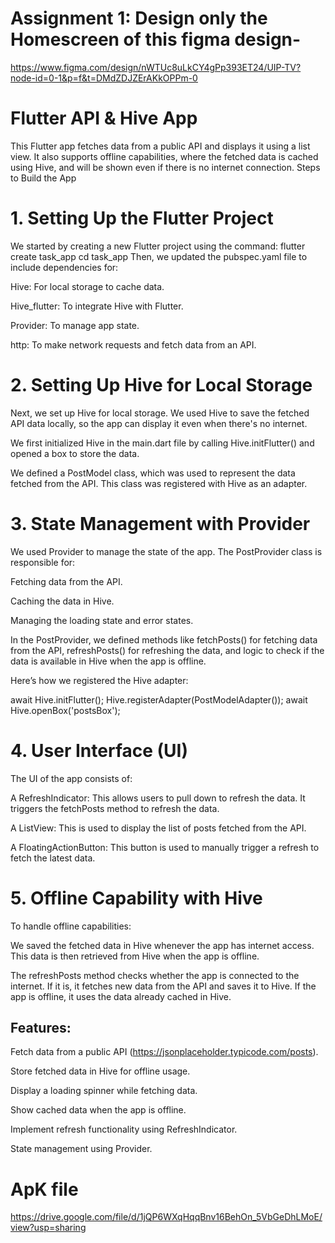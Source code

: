 # Assignment 1: Design only the Homescreen of this figma design-
https://www.figma.com/design/nWTUc8uLkCY4gPp393ET24/UIP-TV?node-id=0-1&p=f&t=DMdZDJZErAKkOPPm-0


# Flutter API & Hive App
This Flutter app fetches data from a public API and displays it using a list view. It also supports offline capabilities, where the fetched data is cached using Hive, and will be shown even if there is no internet connection.
Steps to Build the App
# 1. Setting Up the Flutter Project
We started by creating a new Flutter project using the command:
flutter create task_app
cd task_app
Then, we updated the pubspec.yaml file to include dependencies for:

Hive: For local storage to cache data.

Hive_flutter: To integrate Hive with Flutter.

Provider: To manage app state.

http: To make network requests and fetch data from an API.
# 2. Setting Up Hive for Local Storage
Next, we set up Hive for local storage. We used Hive to save the fetched API data locally, so the app can display it even when there's no internet.

We first initialized Hive in the main.dart file by calling Hive.initFlutter() and opened a box to store the data.

We defined a PostModel class, which was used to represent the data fetched from the API. This class was registered with Hive as an adapter.
# 3. State Management with Provider
We used Provider to manage the state of the app. The PostProvider class is responsible for:

Fetching data from the API.

Caching the data in Hive.

Managing the loading state and error states.

In the PostProvider, we defined methods like fetchPosts() for fetching data from the API, refreshPosts() for refreshing the data, and logic to check if the data is available in Hive when the app is offline.

Here’s how we registered the Hive adapter:

await Hive.initFlutter();
Hive.registerAdapter(PostModelAdapter());
await Hive.openBox('postsBox');
# 4. User Interface (UI)
The UI of the app consists of:

A RefreshIndicator: This allows users to pull down to refresh the data. It triggers the fetchPosts method to refresh the data.

A ListView: This is used to display the list of posts fetched from the API.

A FloatingActionButton: This button is used to manually trigger a refresh to fetch the latest data.
# 5. Offline Capability with Hive
To handle offline capabilities:

We saved the fetched data in Hive whenever the app has internet access. This data is then retrieved from Hive when the app is offline.

The refreshPosts method checks whether the app is connected to the internet. If it is, it fetches new data from the API and saves it to Hive. If the app is offline, it uses the data already cached in Hive.
## Features:
Fetch data from a public API (https://jsonplaceholder.typicode.com/posts).

Store fetched data in Hive for offline usage.

Display a loading spinner while fetching data.

Show cached data when the app is offline.

Implement refresh functionality using RefreshIndicator.

State management using Provider.

# ApK file
https://drive.google.com/file/d/1jQP6WXqHqqBnv16BehOn_5VbGeDhLMoE/view?usp=sharing
